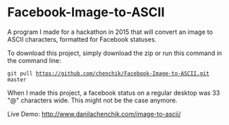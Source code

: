 # Facebook-Image-to-ASCII
A program I made for a hackathon in 2015 that will convert an image to ASCII characters, formatted for Facebook statuses.

To download this project, simply download the zip or run this command in the command line:

<code>git pull https://github.com/chenchik/Facebook-Image-to-ASCII.git master</code>

When I made this project, a facebook status on a regular desktop was 33 "@" characters wide. This might not be the case anymore.

Live Demo: http://www.danilachenchik.com/image-to-ascii/



